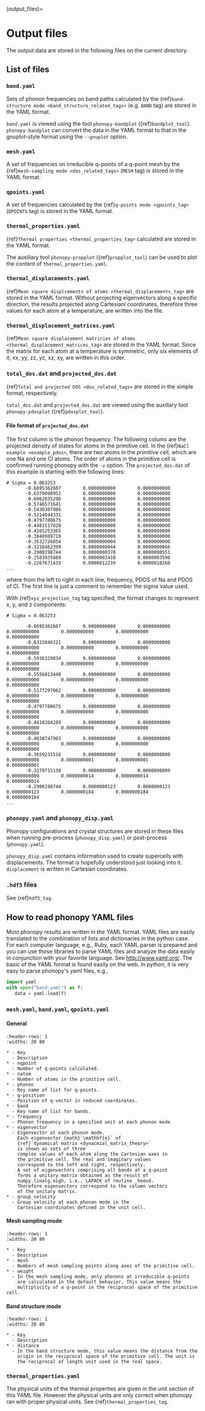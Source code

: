 (output_files)=

# Output files

The output data are stored in the following files on the current directory.

## List of files

### `band.yaml`

Sets of phonon frequencies on band paths calculated by the
{ref}`band-structure mode <band_structure_related_tags>` (e.g. `BAND` tag) are
stored in the YAML format.

`band.yaml` is viewed using the tool `phonopy-bandplot` ({ref}`bandplot_tool`).
`phonopy-bandplot` can convert the data in the YAML format to that in the
gnuplot-style format using the `--gnuplot` option.

### `mesh.yaml`

A set of frequencies on irreducible q-points of a q-point mesh by the
{ref}`mesh-sampling mode <dos_related_tags>` (`MESH` tag) is stored in the YAML
format.

### `qpoints.yaml`

A set of frequencies calculated by the {ref}`q-points mode <qpoints_tag>`
(`QPOINTS` tag) is stored in the YAML format.

### `thermal_properties.yaml`

{ref}`Thermal properties <thermal_properties_tag>` calculated are stored in the
YAML format.

The auxiliary tool `phonopy-propplot` ({ref}`propplot_tool`) can be used to plot
the content of `thermal_properties.yaml`.

### `thermal_displacements.yaml`

{ref}`Mean square displcements of atoms <thermal_displacements_tag>` are stored
in the YAML format. Without projecting eigenvectors along a specific direction,
the results projected along Cartesianl coordinates, therefore three values for
each atom at a temperature, are written into the file.

### `thermal_displacement_matrices.yaml`

{ref}`Mean square displacement matricies of atoms <thermal_displacement_matrices_tag>`
are stored in the YAML format. Since the matrix for each atom at a temperature
is symmetric, only six elements of it, xx, yy, zz, yz, xz, xy, are written in
this order.

### `total_dos.dat` and `projected_dos.dat`

{ref}`Total and projected DOS <dos_related_tags>` are stored in the simple
format, respectively.

`total_dos.dat` and `projected_dos.dat` are viewed using the auxiliary tool
`phonopy-pdosplot` ({ref}`pdosplot_tool`).

#### File format of `projected_dos.dat`

The first column is the phonon frequency. The following colums are the projected
density of states for atoms in the primitive cell. In the
{ref}`NaCl example <example_pdos>`, there are two atoms in the primitive cell,
which are one Na and one Cl atoms. The order of atoms in the primitive cell is
confirmed running phonopy with the `-v` option. The `projected_dos.dat` of this
example is starting with the following lines:

```
# Sigma = 0.063253
       -0.6695362607        0.0000000000        0.0000000000
       -0.6379098952        0.0000000000        0.0000000000
       -0.6062835296        0.0000000000        0.0000000000
       -0.5746571641        0.0000000000        0.0000000000
       -0.5430307986        0.0000000000        0.0000000000
       -0.5114044331        0.0000000000        0.0000000000
       -0.4797780675        0.0000000000        0.0000000000
       -0.4481517020        0.0000000000        0.0000000000
       -0.4165253365        0.0000000000        0.0000000000
       -0.3848989710        0.0000000000        0.0000000000
       -0.3532726054        0.0000000004        0.0000000006
       -0.3216462399        0.0000000044        0.0000000066
       -0.2900198744        0.0000000370        0.0000000551
       -0.2583935089        0.0000002410        0.0000003596
       -0.2267671433        0.0000012239        0.0000018260
...
```

where from the left to right in each line, frequency, PDOS of Na and PDOS of Cl.
The first line is just a comment to remember the sigma value used.

With {ref}`xyz_projection_tag` tag specified, the format changes to represent x,
y, and z components:

```
# Sigma = 0.063253

       -0.6695362607        0.0000000000        0.0000000000        0.0000000000        0.0000000000        0.0000000000        0.0000000000
       -0.6315846221        0.0000000000        0.0000000000        0.0000000000        0.0000000000        0.0000000000        0.0000000000
       -0.5936329834        0.0000000000        0.0000000000        0.0000000000        0.0000000000        0.0000000000        0.0000000000
       -0.5556813448        0.0000000000        0.0000000000        0.0000000000        0.0000000000        0.0000000000        0.0000000000
       -0.5177297062        0.0000000000        0.0000000000        0.0000000000        0.0000000000        0.0000000000        0.0000000000
       -0.4797780675        0.0000000000        0.0000000000        0.0000000000        0.0000000000        0.0000000000        0.0000000000
       -0.4418264289        0.0000000000        0.0000000000        0.0000000000        0.0000000000        0.0000000000        0.0000000000
       -0.4038747903        0.0000000000        0.0000000000        0.0000000000        0.0000000000        0.0000000000        0.0000000000
       -0.3659231516        0.0000000000        0.0000000000        0.0000000000        0.0000000001        0.0000000001        0.0000000001
       -0.3279715130        0.0000000009        0.0000000009        0.0000000009        0.0000000014        0.0000000014        0.0000000014
       -0.2900198744        0.0000000123        0.0000000123        0.0000000123        0.0000000184        0.0000000184        0.0000000184
...
```

### `phonopy.yaml` and `phonopy_disp.yaml`

Phonopy configurations and crystal structures are stored in these files when
running pre-process (`phonopy_disp.yaml`) or post-process (`phonopy.yaml`).

`phonopy_disp.yaml` contains information used to create supercells with
displacements. The format is hopefully understood just looking into it.
`displacement` is written in Cartesian coordinates.

### `.hdf5` files

See {ref}`hdf5_tag`.

## How to read phonopy YAML files

Most phonopy results are written in the YAML format. YAML files are easily
translated to the combination of lists and dictionaries in the python case. For
each computer language, e.g., Ruby, each YAML parser is prepared and you can use
those libraries to parse YAML files and analyze the data easily in conjunction
with your favorite language. See http://www.yaml.org/. The basic of the YAML
format is found easily on the web. In python, it is very easy to parse phonopy's
yaml files, e.g.,

```python
import yaml
with open("band.yaml") as f:
   data = yaml.load(f)
```

### `mesh.yaml`, `band.yaml`, `qpoints.yaml`

#### General

```{list-table}
:header-rows: 1
:widths: 20 80

* - Key
  - Description
* - nqpoint
  - Number of q-points calculated.
* - natom
  - Number of atoms in the primitive cell.
* - phonon
  - Key name of list for q-points.
* - q-position
  - Position of q-vector in reduced coordinates.
* - band
  - Key name of list for bands.
* - frequency
  - Phonon frequency in a specified unit at each phonon mode
* - eigenvector
  - Eigenvector at each phonon mode.
    Each eigenvector {math}`\mathbf{e}` of
    {ref}`dynamical matrix <dynacmial_matrix_theory>`
    is shown as sets of three
    complex values of each atom along the Cartesian axes in
    the primitive cell. The real and imaginary values
    correspond to the left and right, respectively.
    A set of eigenvectors comprising all bands at a q-point
    forms a unitary matrix obtained as the result of
    numpy.linalg.eigh, i.e., LAPACK of routine _heevd.
    Therefore eigenvectors correspond to the column vectors
    of the unitary matrix.
* - group_velocity
  - Group velocity at each phonon mode in the
    Cartesian coordinates defined in the unit cell.
```

#### Mesh sampling mode

```{list-table}
:header-rows: 1
:widths: 20 80

* - Key
  - Description
* - mesh
  - Numbers of mesh sampling points along axes of the primitive cell.
* - weight
  - In the mesh sampling mode, only phonons at irreducible q-points
    are calculated in the default behavior. This value means the
    multiplicity of a q-point in the reciprocal space of the primitive cell.
```

#### Band structure mode

```{list-table}
:header-rows: 1
:widths: 20 80

* - Key
  - Description
* - distance
  - In the band structure mode, this value means the distance from the
    origin in the reciprocal space of the primitive cell. The unit is
    the reciprocal of length unit used in the real space.
```

### `thermal_properties.yaml`

The physical units of the thermal properties are given in the unit section of
this YAML file. However the physical units are only correct when phonopy ran
with proper physical units. See {ref}`thermal_properties_tag`.
